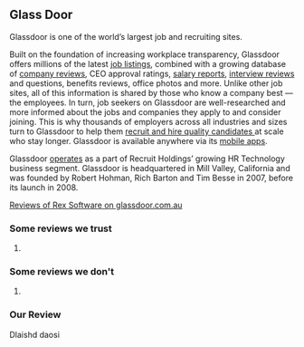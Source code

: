 ## Glass Door

Glassdoor is one of the world’s largest job and recruiting sites.

Built on the foundation of increasing workplace transparency, Glassdoor offers millions of the latest [job listings](https://www.glassdoor.com/index.htm), combined with a growing database of [company reviews](https://www.glassdoor.com/Reviews/index.htm), CEO approval ratings, [salary reports](https://www.glassdoor.com/Salaries/index.htm), [interview reviews](https://www.glassdoor.com/Interview/index.htm) and questions, benefits reviews, office photos and more. Unlike other job sites, all of this information is shared by those who know a company best — the employees. In turn, job seekers on Glassdoor are well-researched and more informed about the jobs and companies they apply to and consider joining. This is why thousands of employers across all industries and sizes turn to Glassdoor to help them [recruit and hire quality candidates ](https://www.glassdoor.com/employers/index.htm)at scale who stay longer. Glassdoor is available anywhere via its [mobile apps](https://www.glassdoor.com/apps.htm).

Glassdoor [operates](https://www.glassdoor.com/about-us/recruit-holdings-announces-completion-of-glassdoor-acquisition/) as a part of Recruit Holdings’ growing HR Technology business segment. Glassdoor is headquartered in Mill Valley, California and was founded by Robert Hohman, Rich Barton and Tim Besse in 2007, before its launch in 2008.

[Reviews of Rex Software on glassdoor.com.au](https://www.glassdoor.com.au/Reviews/Rex-Software-Reviews-E976033.htm)

### Some reviews we trust

1. 

### Some reviews we don't

1. 

### Our Review

Dlaishd daosi